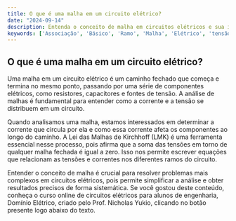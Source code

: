 ```yaml
---
title: O que é uma malha em um circuito elétrico?
date: "2024-09-14"
description: Entenda o conceito de malha em circuitos elétricos e sua importância na análise de circuitos.
keywords: ['Associação', 'Básico', 'Ramo', 'Malha', 'Elétrico', 'tensão', 'Resolvido']
---
```


## O que é uma malha em um circuito elétrico?

Uma malha em um circuito elétrico é um caminho fechado que começa e termina no mesmo ponto, passando por uma série de componentes elétricos, como resistores, capacitores e fontes de tensão. A análise de malhas é fundamental para entender como a corrente e a tensão se distribuem em um circuito. 

Quando analisamos uma malha, estamos interessados em determinar a corrente que circula por ela e como essa corrente afeta os componentes ao longo do caminho. A Lei das Malhas de Kirchhoff (LMK) é uma ferramenta essencial nesse processo, pois afirma que a soma das tensões em torno de qualquer malha fechada é igual a zero. Isso nos permite escrever equações que relacionam as tensões e correntes nos diferentes ramos do circuito.

Entender o conceito de malha é crucial para resolver problemas mais complexos em circuitos elétricos, pois permite simplificar a análise e obter resultados precisos de forma sistemática. Se você gostou deste conteúdo, conheça o curso online de circuitos elétricos para alunos de engenharia, Domínio Elétrico, criado pelo Prof. Nicholas Yukio, clicando no botão presente logo abaixo do texto.